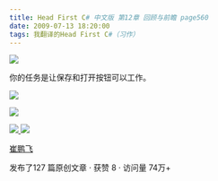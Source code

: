 ```yaml
---
title: Head First C# 中文版 第12章 回顾与前瞻 page560
date: 2009-07-13 18:20:00
tags: 我翻译的Head First C#（习作）
---
```

![](https://p-blog.csdn.net/images/p_blog_csdn_net/cuipengfei1/EntryImages/20090713/2009-07-13_18-05-15.jpg)

你的任务是让保存和打开按钮可以工作。

  

![](https://p-blog.csdn.net/images/p_blog_csdn_net/cuipengfei1/EntryImages/20090713/2009-07-13_18-06-09.jpg)

![](https://p-blog.csdn.net/images/p_blog_csdn_net/cuipengfei1/EntryImages/20090713/2009-07-13_18-06-28.jpg)



[ ![](https://profile.csdnimg.cn/5/2/5/3_cuipengfei1)
![](https://g.csdnimg.cn/static/user-reg-year/1x/11.png)
](https://blog.csdn.net/cuipengfei1)

[ 崔鹏飞 ](https://blog.csdn.net/cuipengfei1)

发布了127 篇原创文章  ·  获赞 8  ·  访问量 74万+

